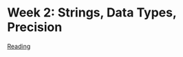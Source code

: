 # Week 2: Strings, Data Types, Precision

[Reading](readings/index)

<!-- [Lecture](lecture/index)

[practice quiz](practicequiz/1_practice_quiz_data_types_q.ipynb)

[lab](lab/1_lab_scrabble.ipynb)

[Homework](homework/1_homework.ipynb)  -->

